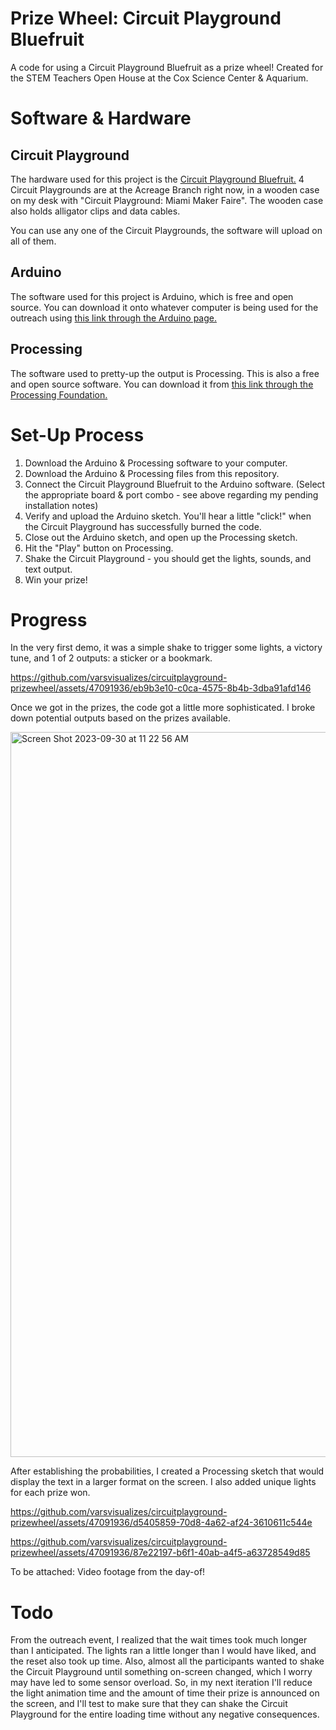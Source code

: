 # Prize Wheel: Circuit Playground Bluefruit
A code for using a Circuit Playground Bluefruit as a prize wheel! Created for the STEM Teachers Open House at the Cox Science Center &amp; Aquarium.

# Software & Hardware
## Circuit Playground 
The hardware used for this project is the [Circuit Playground Bluefruit.](https://learn.adafruit.com/adafruit-circuit-playground-bluefruit/overview) 4 Circuit Playgrounds are at the Acreage Branch right now, in a wooden case on my desk with "Circuit Playground: Miami Maker Faire". The wooden case also holds alligator clips and data cables.

You can use any one of the Circuit Playgrounds, the software will upload on all of them.

## Arduino
The software used for this project is Arduino, which is free and open source. You can download it onto whatever computer is being used for the outreach using [this link through the Arduino page.](https://www.arduino.cc/en/software) 

## Processing
The software used to pretty-up the output is Processing. This is also a free and open source software. You can download it from [this link through the Processing Foundation.](https://processing.org/)

# Set-Up Process

1. Download the Arduino & Processing software to your computer.
2. Download the Arduino & Processing files from this repository.
3. Connect the Circuit Playground Bluefruit to the Arduino software. (Select the appropriate board & port combo - see above regarding my pending installation notes)
4. Verify and upload the Arduino sketch. You'll hear a little "click!" when the Circuit Playground has successfully burned the code.
5. Close out the Arduino sketch, and open up the Processing sketch.
6. Hit the "Play" button on Processing.
7. Shake the Circuit Playground - you should get the lights, sounds, and text output.
8. Win your prize!


# Progress

In the very first demo, it was a simple shake to trigger some lights, a victory tune, and 1 of 2 outputs: a sticker or a bookmark.


https://github.com/varsvisualizes/circuitplayground-prizewheel/assets/47091936/eb9b3e10-c0ca-4575-8b4b-3dba91afd146


Once we got in the prizes, the code got a little more sophisticated. I broke down potential outputs based on the prizes available. 

<img width="1160" alt="Screen Shot 2023-09-30 at 11 22 56 AM" src="https://github.com/varsvisualizes/circuitplayground-prizewheel/assets/47091936/6ecc4c98-d5d1-4293-9d22-b6cb2c73ebaf">


After establishing the probabilities, I created a Processing sketch that would display the text in a larger format on the screen. I also added unique lights for each prize won.

https://github.com/varsvisualizes/circuitplayground-prizewheel/assets/47091936/d5405859-70d8-4a62-af24-3610611c544e





https://github.com/varsvisualizes/circuitplayground-prizewheel/assets/47091936/87e22197-b6f1-40ab-a4f5-a63728549d85


To be attached: Video footage from the day-of! 

# Todo

From the outreach event, I realized that the wait times took much longer than I anticipated. The lights ran a little longer than I would have liked, and the reset also took up time. Also, almost all the participants wanted to shake the Circuit Playground until something on-screen changed, which I worry may have led to some sensor overload. So, in my next iteration I'll reduce the light animation time and the amount of time their prize is announced on the screen, and I'll test to make sure that they can shake the Circuit Playground for the entire loading time without any negative consequences. 
